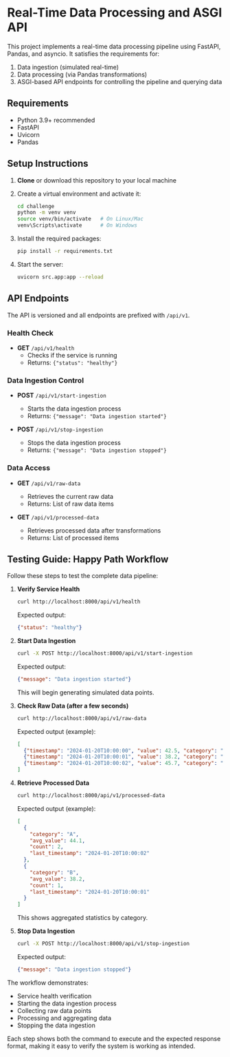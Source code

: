 # Real-Time Data Processing and ASGI API

This project implements a real-time data processing pipeline using FastAPI, 
Pandas, and asyncio. It satisfies the requirements for:
1. Data ingestion (simulated real-time)
2. Data processing (via Pandas transformations)
3. ASGI-based API endpoints for controlling the pipeline and querying data

## Requirements

- Python 3.9+ recommended
- FastAPI
- Uvicorn
- Pandas

## Setup Instructions

1. **Clone** or download this repository to your local machine
2. Create a virtual environment and activate it:

   ```bash
   cd challenge
   python -m venv venv
   source venv/bin/activate   # On Linux/Mac
   venv\Scripts\activate      # On Windows
   ```

3. Install the required packages:
   ```bash
   pip install -r requirements.txt
   ```

4. Start the server:
   ```bash
   uvicorn src.app:app --reload
   ```

## API Endpoints

The API is versioned and all endpoints are prefixed with `/api/v1`.

### Health Check
- **GET** `/api/v1/health`
  - Checks if the service is running
  - Returns: `{"status": "healthy"}`

### Data Ingestion Control
- **POST** `/api/v1/start-ingestion`
  - Starts the data ingestion process
  - Returns: `{"message": "Data ingestion started"}`

- **POST** `/api/v1/stop-ingestion`
  - Stops the data ingestion process
  - Returns: `{"message": "Data ingestion stopped"}`

### Data Access
- **GET** `/api/v1/raw-data`
  - Retrieves the current raw data
  - Returns: List of raw data items

- **GET** `/api/v1/processed-data`
  - Retrieves processed data after transformations
  - Returns: List of processed items

## Testing Guide: Happy Path Workflow

Follow these steps to test the complete data pipeline:

1. **Verify Service Health**
   ```bash
   curl http://localhost:8000/api/v1/health
   ```
   Expected output:
   ```json
   {"status": "healthy"}
   ```

2. **Start Data Ingestion**
   ```bash
   curl -X POST http://localhost:8000/api/v1/start-ingestion
   ```
   Expected output:
   ```json
   {"message": "Data ingestion started"}
   ```
   This will begin generating simulated data points.

3. **Check Raw Data (after a few seconds)**
   ```bash
   curl http://localhost:8000/api/v1/raw-data
   ```
   Expected output (example):
   ```json
   [
     {"timestamp": "2024-01-20T10:00:00", "value": 42.5, "category": "A"},
     {"timestamp": "2024-01-20T10:00:01", "value": 38.2, "category": "B"},
     {"timestamp": "2024-01-20T10:00:02", "value": 45.7, "category": "A"}
   ]
   ```

4. **Retrieve Processed Data**
   ```bash
   curl http://localhost:8000/api/v1/processed-data
   ```
   Expected output (example):
   ```json
   [
     {
       "category": "A",
       "avg_value": 44.1,
       "count": 2,
       "last_timestamp": "2024-01-20T10:00:02"
     },
     {
       "category": "B",
       "avg_value": 38.2,
       "count": 1,
       "last_timestamp": "2024-01-20T10:00:01"
     }
   ]
   ```
   This shows aggregated statistics by category.

5. **Stop Data Ingestion**
   ```bash
   curl -X POST http://localhost:8000/api/v1/stop-ingestion
   ```
   Expected output:
   ```json
   {"message": "Data ingestion stopped"}
   ```

The workflow demonstrates:
- Service health verification
- Starting the data ingestion process
- Collecting raw data points
- Processing and aggregating data
- Stopping the data ingestion

Each step shows both the command to execute and the expected response format, making it easy to verify the system is working as intended.
